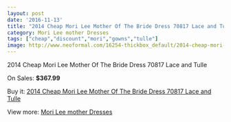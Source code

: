 ```yaml
---
layout: post
date: '2016-11-13'
title: "2014 Cheap Mori Lee Mother Of The Bride Dress 70817 Lace and Tulle"
category: Mori Lee mother Dresses
tags: ["cheap","discount","mori","gowns","tulle"]
image: http://www.neoformal.com/16254-thickbox_default/2014-cheap-mori-lee-mother-of-the-bride-dress-70817-lace-and-tulle.jpg
---
```

2014 Cheap Mori Lee Mother Of The Bride Dress 70817 Lace and Tulle

On Sales: **$367.99**
<a href="https://www.neoformal.com/en/mori-lee-mother-dresses-2014/5424-2014-cheap-mori-lee-mother-of-the-bride-dress-70817-lace-and-tulle.html"><amp-img layout="responsive" width="600" height="600" src="//www.neoformal.com/16254-thickbox_default/2014-cheap-mori-lee-mother-of-the-bride-dress-70817-lace-and-tulle.jpg" alt="2014 Cheap Mori Lee Mother Of The Bride Dress 70817 Lace and Tulle 0" /></a>
<a href="https://www.neoformal.com/en/mori-lee-mother-dresses-2014/5424-2014-cheap-mori-lee-mother-of-the-bride-dress-70817-lace-and-tulle.html"><amp-img layout="responsive" width="600" height="600" src="//www.neoformal.com/16255-thickbox_default/2014-cheap-mori-lee-mother-of-the-bride-dress-70817-lace-and-tulle.jpg" alt="2014 Cheap Mori Lee Mother Of The Bride Dress 70817 Lace and Tulle 1" /></a>
<a href="https://www.neoformal.com/en/mori-lee-mother-dresses-2014/5424-2014-cheap-mori-lee-mother-of-the-bride-dress-70817-lace-and-tulle.html"><amp-img layout="responsive" width="600" height="600" src="//www.neoformal.com/16256-thickbox_default/2014-cheap-mori-lee-mother-of-the-bride-dress-70817-lace-and-tulle.jpg" alt="2014 Cheap Mori Lee Mother Of The Bride Dress 70817 Lace and Tulle 2" /></a>

Buy it: [2014 Cheap Mori Lee Mother Of The Bride Dress 70817 Lace and Tulle](https://www.neoformal.com/en/mori-lee-mother-dresses-2014/5424-2014-cheap-mori-lee-mother-of-the-bride-dress-70817-lace-and-tulle.html "2014 Cheap Mori Lee Mother Of The Bride Dress 70817 Lace and Tulle")

View more: [Mori Lee mother Dresses](https://www.neoformal.com/en/64-mori-lee-mother-dresses-2014 "Mori Lee mother Dresses")
